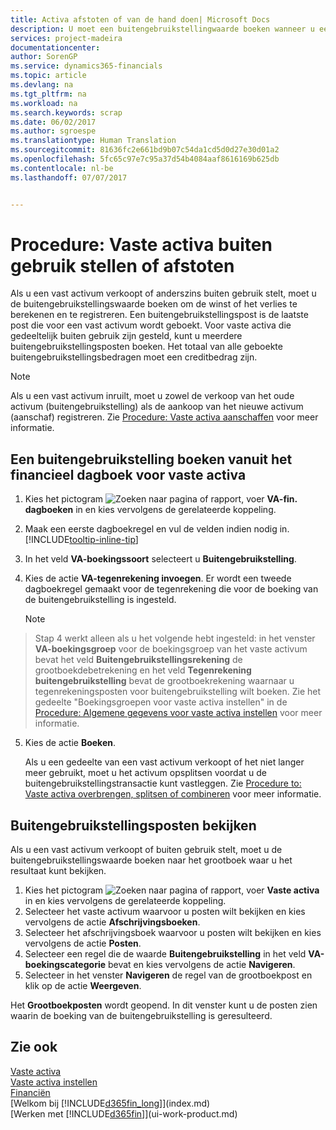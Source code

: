 ```yaml
---
title: Activa afstoten of van de hand doen| Microsoft Docs
description: U moet een buitengebruikstellingwaarde boeken wanneer u een vast activum laat uitvallen, verkoopt of buiten gebruik stelt.
services: project-madeira
documentationcenter: 
author: SorenGP
ms.service: dynamics365-financials
ms.topic: article
ms.devlang: na
ms.tgt_pltfrm: na
ms.workload: na
ms.search.keywords: scrap
ms.date: 06/02/2017
ms.author: sgroespe
ms.translationtype: Human Translation
ms.sourcegitcommit: 81636fc2e661bd9b07c54da1cd5d0d27e30d01a2
ms.openlocfilehash: 5fc65c97e7c95a37d54b4084aaf8616169b625db
ms.contentlocale: nl-be
ms.lasthandoff: 07/07/2017


---
```

# <a name="how-to-dispose-of-or-retire-fixed-assets"></a>Procedure: Vaste activa buiten gebruik stellen of afstoten
Als u een vast activum verkoopt of anderszins buiten gebruik stelt, moet u de buitengebruikstellingswaarde boeken om de winst of het verlies te berekenen en te registreren. Een buitengebruikstellingspost is de laatste post die voor een vast activum wordt geboekt. Voor vaste activa die gedeeltelijk buiten gebruik zijn gesteld, kunt u meerdere buitengebruikstellingsposten boeken. Het totaal van alle geboekte buitengebruikstellingsbedragen moet een creditbedrag zijn.  

> [!NOTE]  
>   Als u een vast activum inruilt, moet u zowel de verkoop van het oude activum (buitengebruikstelling) als de aankoop van het nieuwe activum (aanschaf) registreren. Zie [Procedure: Vaste activa aanschaffen](fa-how-acquire.md) voor meer informatie.  

## <a name="to-post-a-disposal-from-the-fixed-asset-gl-journal"></a>Een buitengebruikstelling boeken vanuit het financieel dagboek voor vaste activa
1. Kies het pictogram ![Zoeken naar pagina of rapport](media/ui-search/search_small.png "pictogram Zoeken naar pagina of rapport"), voer **VA-fin. dagboeken** in en kies vervolgens de gerelateerde koppeling.  
2. Maak een eerste dagboekregel en vul de velden indien nodig in. [!INCLUDE[tooltip-inline-tip](includes/tooltip-inline-tip_md.md)]  
3. In het veld **VA-boekingssoort** selecteert u **Buitengebruikstelling**.  
4. Kies de actie **VA-tegenrekening invoegen**. Er wordt een tweede dagboekregel gemaakt voor de tegenrekening die voor de boeking van de buitengebruikstelling is ingesteld.  

    > [!NOTE]  
>   Stap 4 werkt alleen als u het volgende hebt ingesteld: in het venster **VA-boekingsgroep** voor de boekingsgroep van het vaste activum bevat het veld **Buitengebruikstellingsrekening** de grootboekdebetrekening en het veld **Tegenrekening buitengebruikstelling** bevat de grootboekrekening waarnaar u tegenrekeningsposten voor buitengebruikstelling wilt boeken. Zie het gedeelte "Boekingsgroepen voor vaste activa instellen" in de [Procedure: Algemene gegevens voor vaste activa instellen](fa-how-setup-general.md) voor meer informatie.  
5. Kies de actie **Boeken**.  

    Als u een gedeelte van een vast activum verkoopt of het niet langer meer gebruikt, moet u het activum opsplitsen voordat u de buitengebruikstellingstransactie kunt vastleggen. Zie [Procedure to: Vaste activa overbrengen, splitsen of combineren](fa-how-trans-split-combine.md) voor meer informatie.  

## <a name="to-view-disposal-ledger-entries"></a>Buitengebruikstellingsposten bekijken
Als u een vast activum verkoopt of buiten gebruik stelt, moet u de buitengebruikstellingswaarde boeken naar het grootboek waar u het resultaat kunt bekijken.  

1. Kies het pictogram ![Zoeken naar pagina of rapport](media/ui-search/search_small.png "pictogram Zoeken naar pagina of rapport"), voer **Vaste activa** in en kies vervolgens de gerelateerde koppeling.  
2. Selecteer het vaste activum waarvoor u posten wilt bekijken en kies vervolgens de actie **Afschrijvingsboeken**.  
3. Selecteer het afschrijvingsboek waarvoor u posten wilt bekijken en kies vervolgens de actie **Posten**.  
4. Selecteer een regel die de waarde **Buitengebruikstelling** in het veld **VA-boekingscategorie** bevat en kies vervolgens de actie **Navigeren**.  
5. Selecteer in het venster **Navigeren** de regel van de grootboekpost en klik op de actie **Weergeven**.  

Het **Grootboekposten** wordt geopend. In dit venster kunt u de posten zien waarin de boeking van de buitengebruikstelling is geresulteerd.  

## <a name="see-also"></a>Zie ook
[Vaste activa](fa-manage.md)  
[Vaste activa instellen](fa-setup.md)  
[Financiën](finance.md)  
[Welkom bij [!INCLUDE[d365fin_long](includes/d365fin_long_md.md)]](index.md)  
[Werken met [!INCLUDE[d365fin](includes/d365fin_md.md)]](ui-work-product.md)

